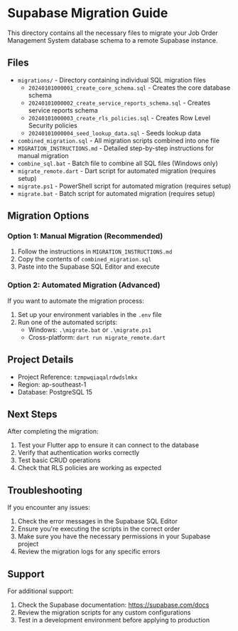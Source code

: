 # Supabase Migration Guide

This directory contains all the necessary files to migrate your Job Order Management System database schema to a remote Supabase instance.

## Files

- `migrations/` - Directory containing individual SQL migration files
  - `20240101000001_create_core_schema.sql` - Creates the core database schema
  - `20240101000002_create_service_reports_schema.sql` - Creates service reports schema
  - `20240101000003_create_rls_policies.sql` - Creates Row Level Security policies
  - `20240101000004_seed_lookup_data.sql` - Seeds lookup data
- `combined_migration.sql` - All migration scripts combined into one file
- `MIGRATION_INSTRUCTIONS.md` - Detailed step-by-step instructions for manual migration
- `combine_sql.bat` - Batch file to combine all SQL files (Windows only)
- `migrate_remote.dart` - Dart script for automated migration (requires setup)
- `migrate.ps1` - PowerShell script for automated migration (requires setup)
- `migrate.bat` - Batch script for automated migration (requires setup)

## Migration Options

### Option 1: Manual Migration (Recommended)

1. Follow the instructions in `MIGRATION_INSTRUCTIONS.md`
2. Copy the contents of `combined_migration.sql`
3. Paste into the Supabase SQL Editor and execute

### Option 2: Automated Migration (Advanced)

If you want to automate the migration process:

1. Set up your environment variables in the `.env` file
2. Run one of the automated scripts:
   - Windows: `.\migrate.bat` or `.\migrate.ps1`
   - Cross-platform: `dart run migrate_remote.dart`

## Project Details

- Project Reference: `tzmpwqiaqalrdwdslmkx`
- Region: ap-southeast-1
- Database: PostgreSQL 15

## Next Steps

After completing the migration:

1. Test your Flutter app to ensure it can connect to the database
2. Verify that authentication works correctly
3. Test basic CRUD operations
4. Check that RLS policies are working as expected

## Troubleshooting

If you encounter any issues:

1. Check the error messages in the Supabase SQL Editor
2. Ensure you're executing the scripts in the correct order
3. Make sure you have the necessary permissions in your Supabase project
4. Review the migration logs for any specific errors

## Support

For additional support:

1. Check the Supabase documentation: https://supabase.com/docs
2. Review the migration scripts for any custom configurations
3. Test in a development environment before applying to production